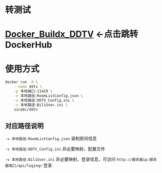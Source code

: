 # 转测试 

# [Docker_Buildx_DDTV](https://hub.docker.com/r/zzcabc/ddtv) <-点击跳转DockerHub


# 使用方式
```sh
docker run -d \
    --name ddtv \
    -p 本地端口:11419 \
    -v 本地路径:RoomListConfig.json	\
    -v 本地路径:DDTV_Config.ini \
    -v 本地路径:BiliUser.ini \
    zzcabc/ddtv
```

## 对应路径说明
`-v 本地路径:RoomListConfig.json` 录制房间信息

`-v 本地路径:DDTV_Config.ini` 非必要映射，配置文件

`-v 本地路径:BiliUser.ini` 非必要映射，登录信息，可访问 `http://服务器ip:服务器端口/api/loginqr` 登录
